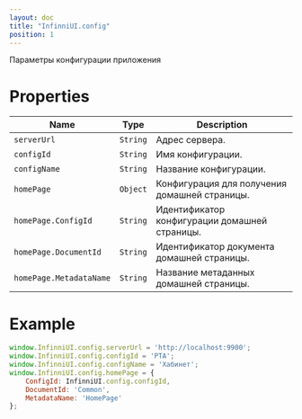 ```yaml
---
layout: doc
title: "InfinniUI.config"
position: 1
---
```


Параметры конфигурации приложения

# Properties

|Name|Type|Description|
|----|----|-----------|
|`serverUrl`|`String`|Адрес сервера.|
|`configId`|`String`|Имя конфигурации.|
|`configName`|`String`|Название конфигурации.|
|`homePage`|`Object`|Конфигурация для получения домашней страницы.|
|`homePage.ConfigId`|`String`|Идентификатор конфигурации домашней страницы.|
|`homePage.DocumentId`|`String`|Идентификатор документа домашней страницы.|
|`homePage.MetadataName`|`String`|Название метаданных домашней страницы.|

# Example

```js
window.InfinniUI.config.serverUrl = 'http://localhost:9900';
window.InfinniUI.config.configId = 'PTA';
window.InfinniUI.config.configName = 'Хабинет';
window.InfinniUI.config.homePage = {
    ConfigId: InfinniUI.config.configId, 
    DocumentId: 'Common', 
    MetadataName: 'HomePage'
};
```
 
